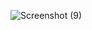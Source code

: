 
![Screenshot (9)](https://github.com/Zaid2021info/React-To-Do-List/assets/135250975/54a0bb55-9f11-467d-8939-8c043e7537c8)
